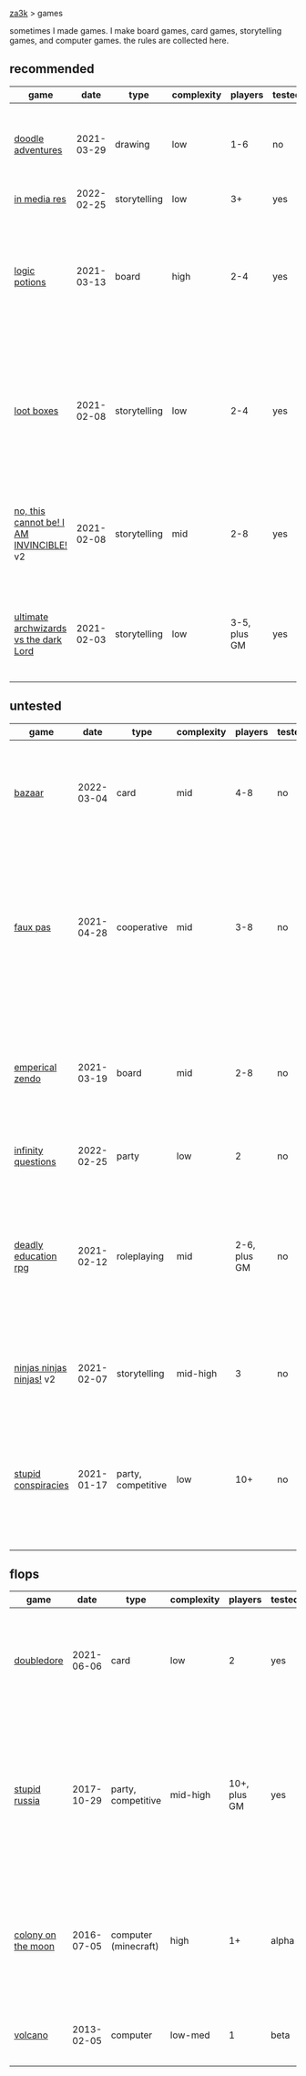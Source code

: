 [za3k](/) > games

sometimes I made games. I make board games, card games, storytelling games, and computer games. the rules are collected here.

## recommended

| game                                                                     | date       | type                 | complexity | players      | tested?  | recommended?  | description |
|--------------------------------------------------------------------------|------------|----------------------|------------|--------------|----------|---------------|-------------|
| [doodle adventures](doodle_adventures)                                   | 2021-03-29 | drawing              | low        | 1-6          | no       | yes           | listen as a premade story is revealed, and doodle what happens.
| [in media res](in_media_res)                                             | 2022-02-25 | storytelling         | low        | 3+           | yes      | maybe         | 3+ people tell a story
| [logic potions](logic_potions)                                           | 2021-03-13 | board                | high       | 2-4          | yes      | maybe         | a potion-brewing game. not about logical deduction, but about logical deduction clues themselves
| [loot boxes](lootboxes)                                                  | 2021-02-08 | storytelling         | low        | 2-4          | yes      | maybe         | "car trip" game. Players have an inventory of random items. They must use the items to solve a series of challenges.
| [no, this cannot be! I AM INVINCIBLE!](invincible) v2                    | 2021-02-08 | storytelling         | mid        | 2-8          | yes      | yes           | villains send wave after harder wave of enemies at the Heros, until they kill the Villains.
| [ultimate archwizards vs the dark Lord](ultimate_archwizard)             | 2021-02-03 | storytelling         | low        | 3-5, plus GM | yes      | yes           | one-page storytelling game about the final episode in a fight anime.

## untested

| game                                                                     | date       | type                 | complexity | players      | tested?  | recommended?  | description |
|--------------------------------------------------------------------------|------------|----------------------|------------|--------------|----------|---------------|-------------|
| [bazaar](bazaar)                                                         | 2022-03-04 | card                 | mid        | 4-8          | no       | not yet       | trade with other plays and try to make a profit. neither cooperative nor competitive.
| [faux pas](faux_pas)                                                     | 2021-04-28 | cooperative          | mid        | 3-8          | no       | maybe         | a "visible role" game, where everyone knows your secret identity except you. try to enter the dining room in order of nobility rank.
| [emperical zendo](emperical_zendo)                                       | 2021-03-19 | board                | mid        | 2-8          | no       | no            | a variant on traditional zendo, where you score points for predicting the rule but never guess the rule outright.
| [infinity questions](infinity_questions)                                 | 2022-02-25 | party                | low        | 2            | no       | maybe         | a frustrating game of 20 questions
| [deadly education rpg](deadly)                                           | 2021-02-12 | roleplaying          | mid        | 2-6, plus GM | no       | no            | a traditional pen-and-paper roleplaying game based on the affinity-based magic system from Naomi Novik's "A Deadly Education"
| [ninjas ninjas ninjas!](ninjas) v2                                       | 2021-02-07 | storytelling         | mid-high   | 3            | no       | no            | fast, diceless storytelilng game about how cool ninjas are.
| [stupid conspiracies](conspiracies)                                      | 2021-01-17 | party, competitive   | low        | 10+          | no       | maybe         | conspiracy nutjobs try to join as many conspiracies as possible, and get as many people as possibly to believe their conspiracy.

## flops

| game                                                                     | date       | type                 | complexity | players      | tested?  | recommended?  | description |
|--------------------------------------------------------------------------|------------|----------------------|------------|--------------|----------|---------------|-------------|
| [doubledore](doubledore)                                                 | 2021-06-06 | card                 | low        | 2            | yes      | no            | a tower-defense card game. when you defeat a monster, it attacks your opponent instead.
| [stupid russia](stupid_russia)                                           | 2017-10-29 | party, competitive   | mid-high   | 10+, plus GM | yes      | no            | spy directors make deals with each other, trying to report more agents than anyone else, without getting their own agents executed.
| [colony on the moon](colony)                                             | 2016-07-05 | computer (minecraft) | high       | 1+           | alpha    | no            | a minecraft modpack. Based around providing reductionist components and having the player do their own automation.
| [volcano](https://github.com/za3k/volcano)                               | 2013-02-05 | computer             | low-med    | 1            | beta     | no            | an ASCII roguelike I made in college. Not much fun.
